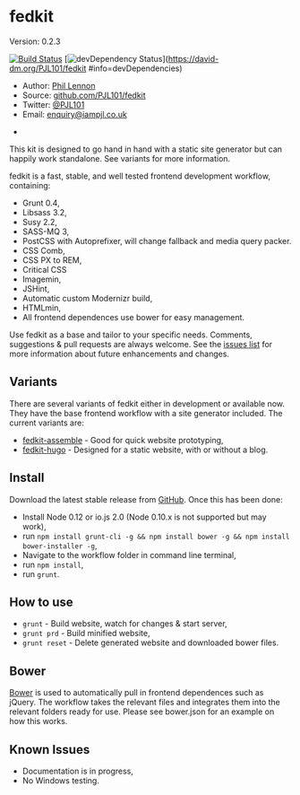 # fedkit
Version: 0.2.3

[![Build Status](https://travis-ci.org/PJL101/fedkit.svg?branch=master)](https://travis-ci.org/PJL101/fedkit)
[![devDependency Status](https://david-dm.org/PJL101/fedkit/dev-status.svg)](https://david-dm.org/PJL101/fedkit
  #info=devDependencies)

* Author: [Phil Lennon](http://iampjl.co.uk)
* Source: [github.com/PJL101/fedkit](http://github.com/PJL101/fedkit)
* Twitter: [@PJL101](http://twitter.com/pjl101)
* Email: [enquiry@iampjl.co.uk](mailto:enquiry@iampjl.co.uk)

-

This kit is designed to go hand in hand with a static site generator but can happily work standalone. See variants for more information.

fedkit is a fast, stable, and well tested frontend development workflow, containing:

* Grunt 0.4,
* Libsass 3.2,
* Susy 2.2,
* SASS-MQ 3,
* PostCSS with Autoprefixer, will change fallback and media query packer.
* CSS Comb,
* CSS PX to REM,
* Critical CSS
* Imagemin,
* JSHint,
* Automatic custom Modernizr build,
* HTMLmin,
* All frontend dependences use bower for easy management.

Use fedkit as a base and tailor to your specific needs. Comments, suggestions & pull requests are always welcome. See the [issues list](https://github.com/PJL101/fedkit/issues) for more information about future enhancements and changes.

## Variants

There are several variants of fedkit either in development or available now. They have the base frontend workflow with a site generator included. The current variants are:

* [fedkit-assemble](https://github.com/PJL101/fedkit-assemble) - Good for quick website prototyping,
* [fedkit-hugo](https://github.com/PJL101/fedkit-hugo) - Designed for a static website, with or without a blog.

## Install

Download the latest stable release from [GitHub](https://github.com/PJL101/fedkit/releases). Once this has been done:

* Install Node 0.12 or io.js 2.0 (Node 0.10.x is not supported but may work),
* run `npm install grunt-cli -g && npm install bower -g && npm install bower-installer -g`,
* Navigate to the workflow folder in command line terminal,
* run `npm install`,
* run `grunt`.

## How to use

* `grunt` - Build website, watch for changes & start server,
* `grunt prd` - Build minified website,
* `grunt reset` - Delete generated website and downloaded bower files.

## Bower

[Bower](http://bower.io) is used to automatically pull in frontend dependences such as jQuery. The workflow takes the relevant files and integrates them into the relevant folders ready for use. Please see bower.json for an example on how this works.

## Known Issues

* Documentation is in progress,
* No Windows testing.

